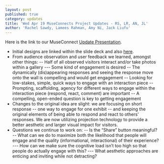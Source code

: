 ```yaml
---
layout: post
published: true
category: updates
title: 'Wed Apr 19 MuseConnects Project Updates - RS, LR, AN, JL'
author: 'Rachel Sawdy, Lamees Rahman, Amy Ni, Jack Liufu'
---
```

Here is the link to our MuseConnect [Update Presentation](https://docs.google.com/presentation/d/1vNCht3AUVDkG-e3kiqb4bgKYlVc0QSpdyx4LqxQ4UiQ/edit?usp=sharing). 

- Initial designs are linked within the slide deck and also [here](https://www.figma.com/proto/ZVSrnm8R2P88IrQMtd8XWd/interactive-prototype-3?node-id=1-103&scaling=scale-down&page-id=0%3A1&starting-point-node-id=1%3A2).
- From audience observation and user feedback we learned, amongst other things:
-- Half of all observed visitors interact and/or take photos within a gallery
--- Some kind of engagement is desired
-- The dynamically (dis)appearing responses and seeing the response move onto the wall is compelling and would get engagement
-- Looking for low-stakes, simple, quick ways to engage with an interaction piece
-- Prompting, scaffolding, agency for different ways to engage within the interaction piece (respond, react, comment) are important
-- A compelling, open-ended question is key to getting engagement
- Changes to the original idea are slight: we are focusing on short response -- one way to engage for one exhibit -- and keeping the original elements of being able to respond and react to others' responses. We are now utilizing projection technology to provide a better aesthetic and larger visual impact for visitors.
- Questions we continue to work on:
-- Is the “Share” button meaningful?
-- What can we do to maximize both the likelihood that people will engage and the quality (informational, interactional) of their experience?
--- How can we make sure the cognitive load isn’t too high so that people do actually engage with this?
--- What aesthetic approaches are enticing and inviting while not detracting?

